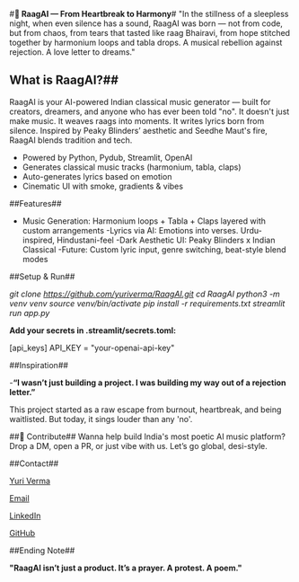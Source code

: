 #**🎵 RaagAI — From Heartbreak to Harmony**#
"In the stillness of a sleepless night, when even silence has a sound, RaagAI was born — not from code, but from chaos, from tears that tasted like raag Bhairavi, from hope stitched together by harmonium loops and tabla drops. A musical rebellion against rejection. A love letter to dreams."

## What is RaagAI?##
RaagAI is your AI-powered Indian classical music generator — built for creators, dreamers, and anyone who has ever been told "no".
It doesn't just make music. It weaves raags into moments. It writes lyrics born from silence.
Inspired by Peaky Blinders’ aesthetic and Seedhe Maut's fire, RaagAI blends tradition and tech.

- Powered by Python, Pydub, Streamlit, OpenAI
- Generates classical music tracks (harmonium, tabla, claps)
- Auto-generates lyrics based on emotion
- Cinematic UI with smoke, gradients & vibes

##Features##

- Music Generation: Harmonium loops + Tabla + Claps layered with custom arrangements
-Lyrics via AI: Emotions into verses. Urdu-inspired, Hindustani-feel
-Dark Aesthetic UI: Peaky Blinders x Indian Classical
-Future: Custom lyric input, genre switching, beat-style blend modes

##Setup & Run##

*git clone https://github.com/yuriverma/RaagAI.git*
*cd RaagAI*
*python3 -m venv venv*
*source venv/bin/activate*
*pip install -r requirements.txt*
*streamlit run app.py*

**Add your secrets in .streamlit/secrets.toml:**

[api_keys]
API_KEY = "your-openai-api-key"

##Inspiration##

-**“I wasn’t just building a project. I was building my way out of a rejection letter.”**

This project started as a raw escape from burnout, heartbreak, and being waitlisted. But today, it sings louder than any 'no'.

##🤝 Contribute##
Wanna help build India's most poetic AI music platform?
Drop a DM, open a PR, or just vibe with us. Let’s go global, desi-style.


##Contact##

 [Yuri Verma](https://yuriverma.github.io/)

 [Email](yuriverma2006@gmail.com)

 [LinkedIn](https://www.linkedin.com/in/yuri-verma/)

 [GitHub](https://github.com/yuriverma)


##Ending Note##

**"RaagAI isn’t just a product. It’s a prayer. A protest. A poem."**
